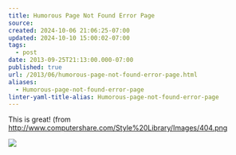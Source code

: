 ```yaml
---
title: Humorous Page Not Found Error Page
source: 
created: 2024-10-06 21:06:25-07:00
updated: 2024-10-10 15:00:02-07:00
tags:
  - post
date: 2013-09-25T21:13:00.000-07:00
published: true
url: /2013/06/humorous-page-not-found-error-page.html
aliases:
  - Humorous-page-not-found-error-page
linter-yaml-title-alias: Humorous-page-not-found-error-page
---
```



This is great!  (from http://www.computershare.com/Style%20Library/Images/404.png
  
![](/404.png)
